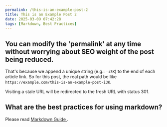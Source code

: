 ```yaml
---
permalink: /this-is-an-example-post-2
title: This is an Example Post 2
date: 2025-03-09 07:42:28
tags: [Markdown, Best Practices]
---
```


## You can modify the 'permalink' at any time without worrying about SEO weight of the post being reduced.

That's because we append a unique string (e.g.: `-i3K`) to the end of each article link.
So for this post, the real path would be like `https://example.com/this-is-an-example-post-i3K`.

Visiting a stale URL will be redirected to the fresh URL with status 301.

## What are the best practices for using markdown?

Please read [Markdown Guide ](https://markdownguide.offshoot.io/basic-syntax/).
